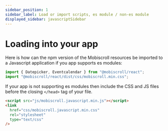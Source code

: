 ```yaml
---
sidebar_position: 1
sidebar_label: Load or import scripts, es module / non-es module
displayed_sidebar: javascriptSidebar
---
```


# Loading into your app

Here is how can the npm version of the Mobiscroll resources be imported to a Javascript application if you app supports es modules:

```jsx
import { Datepicker, Eventcalendar } from "@mobiscroll/react";
import "@mobiscroll/react/dist/css/mobiscroll.min.css";
```

If your app is not supporting es modules then include the CSS and JS files before the closing `</head>` tag of your file.

```html
<script src="js/mobiscroll.javascript.min.js"></script>
<link
  href="css/mobiscroll.javascript.min.css"
  rel="stylesheet"
  type="text/css"
/>
```
